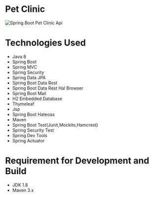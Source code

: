 # Pet Clinic #

![Spring Boot Pet Clinic Api](https://www.azilen.com/blog/wp-content/uploads/2016/04/everything-must-know-spring-boot-application-scratch_12.jpg "Spring Boot Pet Clinic Api")

# Technologies Used
- Java 8
- Spring Boot
- Spring MVC
- Spring Security
- Spring Data JPA
- Spring Boot Data Rest
- Spring Boot Data Rest Hal Browser
- Spring Boot Mail
- H2 Embedded Database
- Thymeleaf
- Jsp
- Spring Boot Hateoas
- Maven
- Spring Boot Test(Junit,Mockito,Hamcrest)
- Spring Security Test
- Spring Dev Tools
- Spring Actuator

# Requirement for Development and Build
- JDK 1.8
- Maven 3.x


